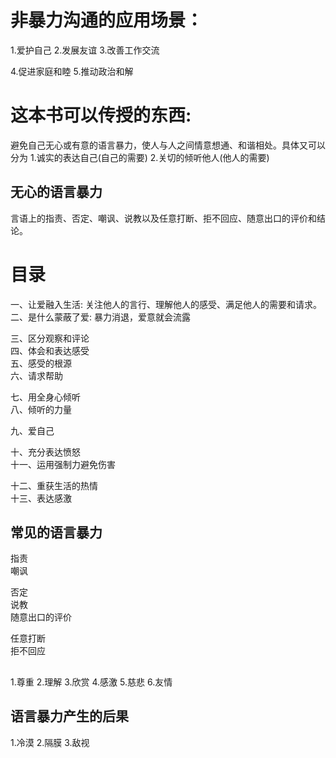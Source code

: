 # 非暴力沟通的应用场景：
  1.爱护自己
  2.发展友谊
  3.改善工作交流

  4.促进家庭和睦
  5.推动政治和解  
# 这本书可以传授的东西:
  避免自己无心或有意的语言暴力，使人与人之间情意想通、和谐相处。具体又可以分为
  1.诚实的表达自己(自己的需要)
  2.关切的倾听他人(他人的需要)

## 无心的语言暴力
言语上的指责、否定、嘲讽、说教以及任意打断、拒不回应、随意出口的评价和结论。

# 目录
一、让爱融入生活: 关注他人的言行、理解他人的感受、满足他人的需要和请求。   
二、是什么蒙蔽了爱: 暴力消退，爱意就会流露    

三、区分观察和评论    
四、体会和表达感受   
五、感受的根源   
六、请求帮助   

七、用全身心倾听   
八、倾听的力量   

九、爱自己   

十、充分表达愤怒       
十一、运用强制力避免伤害 
      
十二、重获生活的热情          
十三、表达感激           

  
## 常见的语言暴力
指责       
嘲讽        

否定            
说教       
随意出口的评价     

任意打断      
拒不回应    

## 
1.尊重
2.理解
3.欣赏
4.感激
5.慈悲
6.友情

## 语言暴力产生的后果
1.冷漠
2.隔膜
3.敌视


